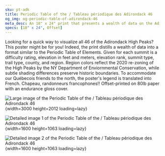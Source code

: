 ```yaml
---
sku: pt-adk
title: Periodic Table of the / Tableau périodique des Adirondack 46
og_img: og-periodic-table-of-adirondack-46
meta_desc: An 18" x 24" print that presents a wealth of data on the Adirondack 46 High Peaks in a format similar to the Periodic Table of Elements.
specs: [18" x 24", Offset]
---
```


Looking for a quick way to visualize all 46 of the Adirondack High Peaks? This poster might be for you! Indeed, the print distills a wealth of data into a format similar to the Periodic Table of Elements. Given for each summit is a difficulty rating, elevation in feet and meters, elevation rank, summit type, trail type, county, and region. Region colors reflect the 2020 re-zoning of the High Peaks by the NY Department of Enviornmental Conservation, while subtle shading differences preserve historic boundaries. To accommodate our Québecois friends to the north, the poster's legend is translated into French. Chapeau, randonneurs francophones!! Offset-printed on 80lb paper with an endurance gloss cover.

![Large image of the Periodic Table of the / Tableau périodique des Adirondack 46](https://res.cloudinary.com/withbrio/f_auto/periodic-table-of-adirondack-46){width=3000 height=2012 loading=lazy}

![Detailed image 1 of the Periodic Table of the / Tableau périodique des Adirondack 46](https://res.cloudinary.com/withbrio/f_auto/periodic-table-of-adirondack-46-1){width=1600 height=1063 loading=lazy}

![Detailed image 2 of the Periodic Table of the / Tableau périodique des Adirondack 46](https://res.cloudinary.com/withbrio/f_auto/periodic-table-of-adirondack-46-2){width=1600 height=1063 loading=lazy}

